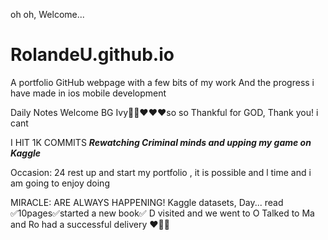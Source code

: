  oh oh, Welcome...
# RolandeU.github.io
A portfolio GitHub webpage with a few bits of my work
And the progress i have made in ios mobile development 

Daily Notes
Welcome BG Ivy🙌🏽❤️❤️❤️so so Thankful for GOD, Thank you! i cant

I HIT 1K COMMITS
***Rewatching Criminal minds and upping my game on Kaggle***

Occasion: 24
rest up and start my portfolio , 
it is possible and l time  and i am going to enjoy doing  

MIRACLE: ARE ALWAYS HAPPENING!
Kaggle datasets, Day...
read ✅10pages✅started a new book✅
D visited and we went to O
Talked to Ma and Ro had a successful delivery ❤️🙌🏽






